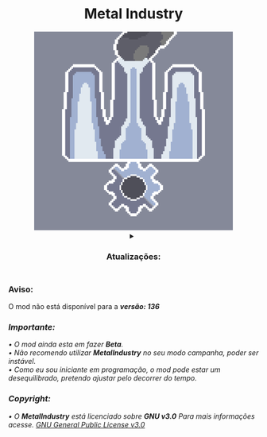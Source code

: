 <div align="center">
<h1>Metal Industry</h1>
<img height="400em" width="400em" src="https://github.com/SrOtaku/MetalIndustry/blob/master-main/github-pictures/logo.png" alt="Metal Industry" />

<details><summary><h3>Atualizações:</h3></summary>
<details> 
  <summary>
    <b><i>v0.77.0 </i></b><br />
  </summary>
<blockquote>
19/05/20<br />
- Pequenas correções.
</blockquote>  
</details>
</details>
</div>

##

### Aviso:
O mod não está disponível para a <b><i />versão: 136</b>

<h3>Importante:</h3>
• O mod ainda esta em fazer <i><b>Beta</b></i>.<br>
• Não recomendo utilizar <b>MetalIndustry</b> no seu modo campanha, poder ser instável.<br>
• Como eu sou iniciante em programação, o mod pode estar um desequilibrado, pretendo ajustar pelo decorrer do tempo.
<h3>Copyright:</h3>
 
• O <b>MetalIndustry</b> está licenciado sobre <i><b>GNU v3.0</b></i> Para mais informações acesse. [GNU General Public License v3.0](/LICENSE)

